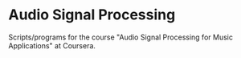 # Audio Signal ProcessingScripts/programs for the course "Audio Signal Processing for Music Applications" at Coursera.